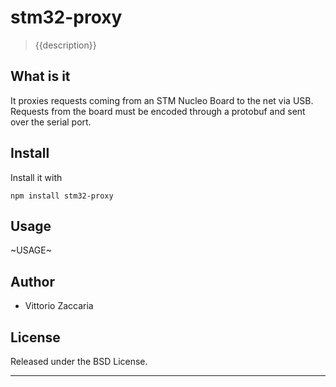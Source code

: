 stm32-proxy
===========

> {{description}}

What is it
----------

It proxies requests coming from an STM Nucleo Board to the net via USB.
Requests from the board must be encoded through a protobuf and sent over
the serial port.

Install
-------

Install it with

    npm install stm32-proxy

Usage
-----

~USAGE~

Author
------

-   Vittorio Zaccaria

License
-------

Released under the BSD License.

------------------------------------------------------------------------

